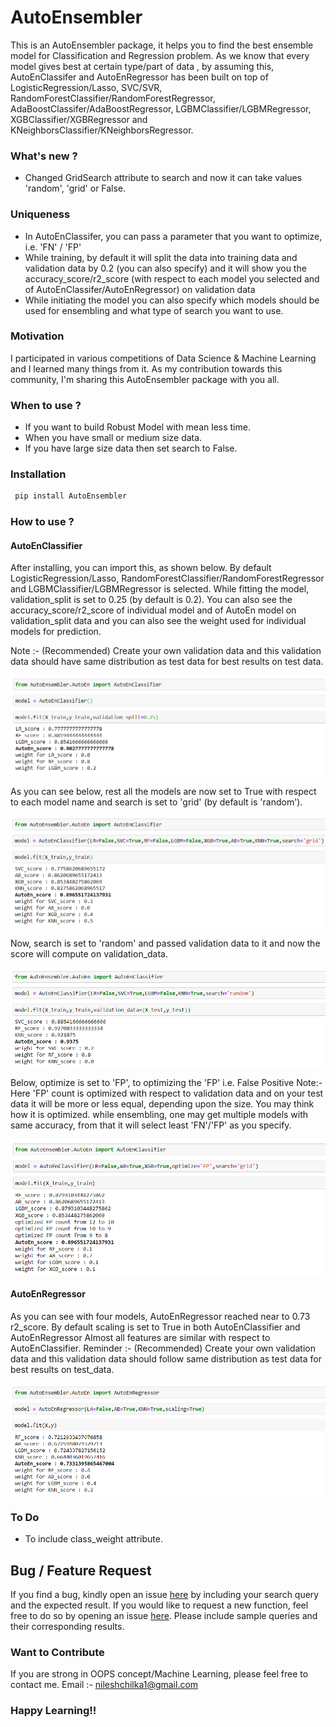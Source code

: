# AutoEnsembler
   This is an AutoEnsembler package, it helps you to find the best ensemble model for Classification and Regression problem. As we know that every model gives best at certain type/part of data , by assuming this, AutoEnClassifer and AutoEnRegressor has been built on top of LogisticRegression/Lasso, SVC/SVR, RandomForestClassifier/RandomForestRegressor, AdaBoostClassifer/AdaBoostRegressor, LGBMClassifier/LGBMRegressor, XGBClassifier/XGBRegressor and KNeighborsClassifier/KNeighborsRegressor.
   
### What's new ?
- Changed GridSearch attribute to search and now it can take values 'random', 'grid' or False.

 
### Uniqueness
- In AutoEnClassifer, you can pass a parameter that you want to optimize, i.e. 'FN' / 'FP'
- While training, by default it will split the data into training data and validation data by 0.2 (you can also specify) and it will show you the accuracy_score/r2_score (with respect to each model you selected and of AutoEnClassifer/AutoEnRegressor) on validation data
- While initiating the model you can also specify which models should be used for ensembling and what type of search you want to use.
        
### Motivation 
   I participated in various competitions of Data Science & Machine Learning and I learned many things from it. As my contribution towards this community, I'm sharing this AutoEnsembler package with you all.
   
### When to use ?
- If you want to build Robust Model with mean less time.
- When you have small or medium size data.
- If you have large size data then set search to False.

### Installation 

```markdown
 pip install AutoEnsembler
```
### How to use ?

#### AutoEnClassifier

   After installing, you can import this, as shown below. By default LogisticRegression/Lasso, RandomForestClassifier/RandomForestRegressor and LGBMClassifier/LGBMRegressor is selected. While fitting the model, validation_split is set to 0.25 (by default is 0.2). You can also see the accuracy_score/r2_score of individual model and of AutoEn model on validation_split data and you can also see the weight used for individual models for prediction.
   
Note :- (Recommended) Create your own validation data and this validation data should have same distribution as test data for best results on test data.
   
![Screenshot0](https://raw.githubusercontent.com/nileshchilka1/AutoEnsembler/master/Screenshots/Screenshot%200.png)
   
   
   As you can see below, rest all the models are now set to True with respect to each model name and search is set to 'grid' (by default is 'random').
   
![Screenshot1](https://raw.githubusercontent.com/nileshchilka1/AutoEnsembler/master/Screenshots/Screenshot%201.png)


   Now, search is set to 'random' and passed validation data to it and now the score will compute on validation_data.
   
![Screenshot2](https://raw.githubusercontent.com/nileshchilka1/AutoEnsembler/master/Screenshots/Screenshot%202.png)

   Below, optimize is set to 'FP', to optimizing the 'FP' i.e. False Positive
   Note:- Here 'FP' count is optimized with respect to validation data and on your test data it will be more or less equal, depending upon the size.
   You may think how it is optimized. while ensembling, one may get multiple models with same accuracy, from that it will select least 'FN'/'FP' as you specify.

![Screenshot3](https://raw.githubusercontent.com/nileshchilka1/AutoEnsembler/master/Screenshots/Screenshot%203.png)

#### AutoEnRegressor

   As you can see with four models, AutoEnRegressor reached near to 0.73 r2_score. By default scaling is set to True in both AutoEnClassifier and AutoEnRegressor
   Almost all features are similar with respect to AutoEnClassifier.
   Reminder :- (Recommended) Create your own validation data and this validation data should follow same distribution as test data for best results on test_data.
   
![Screenshot4](https://raw.githubusercontent.com/nileshchilka1/AutoEnsembler/master/Screenshots/Screenshot%204.png)


### To Do 
- To include class_weight attribute.
   
## Bug / Feature Request
   If you find a bug, kindly open an issue [here](https://github.com/nileshchilka1/AutoEnsembler/issues/new/choose) by including your search query and the expected result.
   If you would like to request a new function, feel free to do so by opening an issue [here](https://github.com/nileshchilka1/AutoEnsembler/issues/new/choose). Please include sample queries and their corresponding results.
   
### Want to Contribute
If you are strong in OOPS concept/Machine Learning, please feel free to contact me.
Email :- nileshchilka1@gmail.com

### Happy Learning!!
